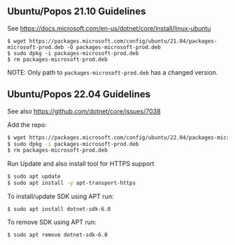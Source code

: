 ## Ubuntu/Popos 21.10 Guidelines

See https://docs.microsoft.com/en-us/dotnet/core/install/linux-ubuntu

```
$ wget https://packages.microsoft.com/config/ubuntu/21.04/packages-microsoft-prod.deb -O packages-microsoft-prod.deb
$ sudo dpkg -i packages-microsoft-prod.deb
$ rm packages-microsoft-prod.deb
```

NOTE: Only path to `packages-microsoft-prod.deb` has a changed version.

## Ubuntu/Popos 22.04 Guidelines

See also https://github.com/dotnet/core/issues/7038

Add the repo:

```bash
$ wget https://packages.microsoft.com/config/ubuntu/22.04/packages-microsoft-prod.deb -O packages-microsoft-prod.deb
$ sudo dpkg -i packages-microsoft-prod.deb
$ rm packages-microsoft-prod.deb
```
Run Update and also install tool for HTTPS support

```bash
$ sudo apt update
$ sudo apt install -y apt-transport-https
```

To install/update SDK using APT run:

```
$ sudo apt install dotnet-sdk-6.0
```

To remove SDK using APT run:

```
$ sudo apt remove dotnet-sdk-6.0
```

